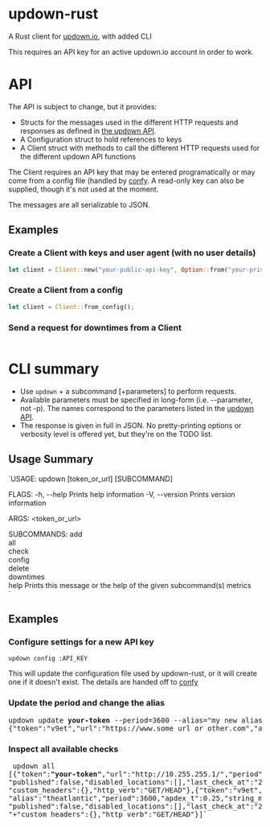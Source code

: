 # updown-rust
A Rust client for [updown.io](https://updown.io), with added CLI 

This requires an API key for an active updown.io account in order to work.

# API

The API is subject to change, but it provides:

 + Structs for the messages used in the different HTTP requests and responses as defined in [the updown API](https://updown.io/api).
 + A Configuration struct to hold references to keys
 + A Client struct with methods to call the different HTTP requests used for the different updown API functions
 
The Client requires an API key that may be entered programatically or may come from a config file (handled by [confy](https://docs.rs/confy/0.4.0/confy). A read-only key can also be supplied, though it's not used at the moment.

The messages are all serializable to JSON. 

## Examples

### Create a Client with keys and user agent (with no user details)
```rust
let client = Client::new("your-public-api-key", Option::from("your-private-api-key"), None);
```

### Create a Client from a config

```rust
let client = Client::from_config();
```

### Send a request for downtimes from a Client

```rust

```

# CLI summary

 + Use `updown` + a subcommand [+parameters] to perform requests.
 + Available parameters must be specified in long-form (i.e. --parameter, not -p). The names correspond to the parameters listed in the [updown API](https://updown.io/api).
 + The response is given in full in JSON. No pretty-printing options or verbosity level is offered yet, but they're on the TODO list.


## Usage Summary

`USAGE:
    updown [token_or_url] [SUBCOMMAND]

FLAGS:
    -h, --help       Prints help information
    -V, --version    Prints version information

ARGS:
    <token_or_url>    

SUBCOMMANDS:
    add          
    all          
    check        
    config       
    delete       
    downtimes    
    help         Prints this message or the help of the given subcommand(s)
    metrics  
`

## Examples

### Configure settings for a new API key

`updown config :API_KEY`

This will update the configuration file used by updown-rust, or it will create one if it doesn't exist. The details are handed off to [confy](https://docs.rs/confy/0.4.0/confy/)

### Update the period and change the alias

<pre>updown update <b>your-token</b> --period=3600 --alias="my new alias"
{"token":"v9et","url":"https://www.some_url_or_other.com","alias":"something or other","period":3600,"apdex_t":0.25,"string_match":"","enabled":true,"published":false,"disabled_locations":[],"last_check_at":"2020-10-10T00:25:42Z","custom_headers":{},"http_verb":"GET/HEAD"}</pre>

### Inspect all available checks

<pre> updown all
[{"token":<b>"your-token"</b>,"url":"http://10.255.255.1/","period":3600,"apdex_t":0.5,"enabled":true,
"published":false,"disabled_locations":[],"last_check_at":"2020-10-09T21:20:39Z",
"custom_headers":{},"http_verb":"GET/HEAD"},{"token":"v9et","url":"https://www.theatlantic.com/",
"alias":"theatlantic","period":3600,"apdex_t":0.25,"string_match":"","enabled":true,
"published":false,"disabled_locations":[],"last_check_at":"2020-10-09T21:26:28Z",
"+"custom_headers":{},"http_verb":"GET/HEAD"}]`
</pre>




